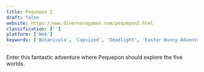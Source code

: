 ```yaml
---
title: Pequepon 2
draft: false 
website: https://www.divernovagames.com/pequepon2.html
classification: ['']
platform: ['Web']
keywords: ['Botanicula', 'Capsized', 'Deadlight', 'Easter Bunny Adventures', 'Grim Fandango Remastered', 'Hollow Knight', 'Insanely Twisted Shadow Planet', 'Knytt Stories', 'Limbo', 'Machinarium', 'Mari0', 'Minilens', 'Nikki and the Robots', 'Secret Maryo Chronicles', 'Super Meat Boy', 'Toad Strikes Back', 'Toki Tori']
---
```

Enter this fantastic adventure where Pequepon should explore the five worlds.